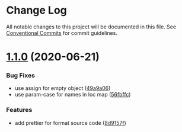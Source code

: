 # Change Log

All notable changes to this project will be documented in this file.
See [Conventional Commits](https://conventionalcommits.org) for commit guidelines.

# [1.1.0](https://github.com/yarastqt/storybook-addons/compare/@storybook-addons/source-loader@1.0.0...@storybook-addons/source-loader@1.1.0) (2020-06-21)

### Bug Fixes

- use assign for empty object ([49a9a06](https://github.com/yarastqt/storybook-addons/commit/49a9a06))
- use param-case for names in loc map ([56fbffc](https://github.com/yarastqt/storybook-addons/commit/56fbffc))

### Features

- add prettier for format source code ([8d9157f](https://github.com/yarastqt/storybook-addons/commit/8d9157f))
